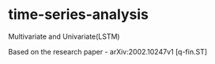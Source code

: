 # time-series-analysis
Multivariate and Univariate(LSTM)

Based on the research paper - arXiv:2002.10247v1 [q-fin.ST] 
